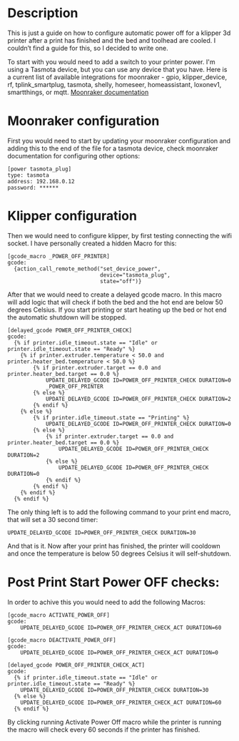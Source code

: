 # Description
This is just a guide on how to configure automatic power off for a klipper 3d printer after a print has finished and the bed and toolhead are cooled. I couldn’t find a guide for this, so I decided to write one. 

To start with you would need to add a switch to your printer power. I'm using a Tasmota device, but you can use any device that you have. Here is a current list of available integrations for moonraker - gpio, klipper_device, rf, tplink_smartplug, tasmota, shelly, homeseer, homeassistant, loxonev1, smartthings, or mqtt. [Moonraker documentation](https://moonraker.readthedocs.io/en/latest/configuration/#power)

# Moonraker configuration 
First you would need to start by updating your moonraker configuration and adding this to the end of the file for a tasmota device, check moonraker documentation for configuring other options:
```
[power tasmota_plug]
type: tasmota
address: 192.168.0.12
password: ******
```

# Klipper configuration
Then we would need to configure klipper, by first testing connecting the wifi socket. I have personally created a hidden Macro for this:

```
[gcode_macro _POWER_OFF_PRINTER]
gcode:
  {action_call_remote_method("set_device_power",
                             device="tasmota_plug",
                             state="off")}
```

After that we would need to create a delayed gcode macro. In this macro will add logic that will check if both the bed and the hot end are below 50 degrees Celsius. If you start printing or start heating up the bed or hot end the automatic shutdown will be stopped. 
```
[delayed_gcode POWER_OFF_PRINTER_CHECK]
gcode:
  {% if printer.idle_timeout.state == "Idle" or printer.idle_timeout.state == "Ready" %}
    {% if printer.extruder.temperature < 50.0 and printer.heater_bed.temperature < 50.0 %}
        {% if printer.extruder.target == 0.0 and printer.heater_bed.target == 0.0 %}
            UPDATE_DELAYED_GCODE ID=POWER_OFF_PRINTER_CHECK DURATION=0
            _POWER_OFF_PRINTER
        {% else %}
            UPDATE_DELAYED_GCODE ID=POWER_OFF_PRINTER_CHECK DURATION=2
        {% endif %}
    {% else %}
        {% if printer.idle_timeout.state == "Printing" %}
            UPDATE_DELAYED_GCODE ID=POWER_OFF_PRINTER_CHECK DURATION=0
        {% else %}
            {% if printer.extruder.target == 0.0 and printer.heater_bed.target == 0.0 %}
                UPDATE_DELAYED_GCODE ID=POWER_OFF_PRINTER_CHECK DURATION=2
            {% else %}
                UPDATE_DELAYED_GCODE ID=POWER_OFF_PRINTER_CHECK DURATION=0
            {% endif %}
        {% endif %}
    {% endif %}
  {% endif %}
```

The only thing left is to add the following command to your print end macro, that will set a 30 second timer:
```
UPDATE_DELAYED_GCODE ID=POWER_OFF_PRINTER_CHECK DURATION=30
```

And that is it. Now after your print has finished, the printer will cooldown and once the temperature is below 50 degrees Celsius it will self-shutdown.

# Post Print Start Power OFF checks:
In order to achive this you would need to add the following Macros:
```
[gcode_macro ACTIVATE_POWER_OFF]
gcode:
    UPDATE_DELAYED_GCODE ID=POWER_OFF_PRINTER_CHECK_ACT DURATION=60

[gcode_macro DEACTIVATE_POWER_OFF]
gcode:
    UPDATE_DELAYED_GCODE ID=POWER_OFF_PRINTER_CHECK_ACT DURATION=0

[delayed_gcode POWER_OFF_PRINTER_CHECK_ACT]
gcode:
  {% if printer.idle_timeout.state == "Idle" or printer.idle_timeout.state == "Ready" %}
    UPDATE_DELAYED_GCODE ID=POWER_OFF_PRINTER_CHECK DURATION=30
  {% else %}
    UPDATE_DELAYED_GCODE ID=POWER_OFF_PRINTER_CHECK_ACT DURATION=60
  {% endif %}
```
By clicking running Activate Power Off macro while the printer is running the macro will check every 60 seconds if the printer has finished. 
